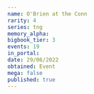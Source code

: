```yaml
---
name: O'Brien at the Conn
rarity: 4
series: tng
memory_alpha:
bigbook_tier: 3
events: 19
in_portal:
date: 29/06/2022
obtained: Event
mega: false
published: true
---
```




